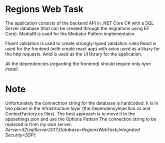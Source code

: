 # Regions Web Task
The application consists of the backend API in .NET Core C# with a SQL Server database (that can be created through the migrations using EF Core). 
MediatR is used for the Mediator Pattern implementaion.

Fluent validation is used to create strongly-typed validation rules
React is used for the frontend (with create react app) with axios used as a libary for the http requests.
Antd is used as the UI library for the application.

All the dependencies (regarding the frontend) should require only *npm install*.

# Note
Unfortunately the connectrion string for the database is hardcoded.
It is in two places in the Infrastructure layer (the DependencyInjection.cs and ContextFactory.cs files).
The best approach is to move it to the appsettings.json and use the Options Pattern
The connection string to be replaced is from my own server: *Server=it2\\sqlServer2017;Database=RegionsWebTask;Integrated Security=SSPI;*


